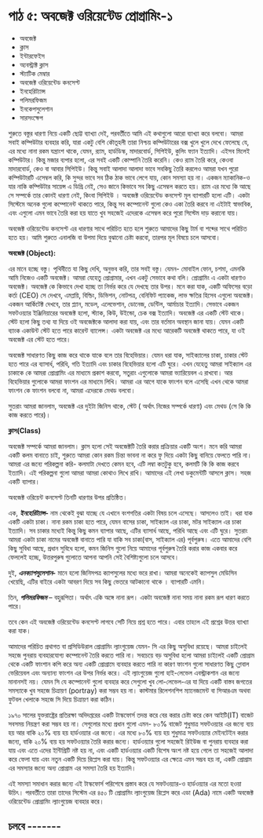 # পাঠ ৫: অবজেক্ট ওরিয়েন্টেড প্রোগ্রামিং-১

* অবজেক্ট
* ক্লাস
* ইন্টারফেইস 
* অ্যবস্ট্রাক্ট ক্লাস 
* স্ট্যাটিক মেম্বার
* অবজেক্ট ওরিয়েন্টেড কনসেপ্ট
* ইনহেরিট্যান্স
* পলিমরফিজম
* ইনকেপসুলেশান
* সারসংক্ষেপ


শুরুতে বস্তুর ধারণা নিয়ে একটি ছোট্ট ব্যাখ্যা দেই, পরবর্তীতে আমি এই কথাগুলো আরো ব্যাখ্যা করে বলবো। আমরা সবাই কম্পিউটার ব্যবহার করি, যারা একটু বেশি কৌতূহলী তারা নিশ্চয় কম্পিউটারের বক্স খুলে খুলে দেখে ফেলেছে যে, এর মধ্যে নানা রকম যন্ত্রাংশ থাকে, যেমন, র‍্যাম, হার্ডডিস্ক, মাদারবোর্ড, সিপিইউ, কুলিং ফ্যান ইত্যাদি। এইসব মিলেই কম্পিউটার। কিন্তু মজার ব্যপার হলো, এর সবই একটি কোম্পানি তৈরি করেনি। কেও র‍্যাম তৈরি করে, কেওবা মাদারবোর্ড, কেও বা আবার সিপিইউ। কিন্তু সবাই আলাদা আলাদা ভাবে সবকিছু তৈরি করলেও আমরা যখন পুরো কম্পিউটারটি এসেম্বল করি, কি সুন্দর ভাবে সব ঠিক ঠাক ভাবে লেগে যায়, কোন সমস্যা হয় না। একজন ম্যাকানিক-ও যার নাকি কম্পিউটার সায়েন্স এ ডিগ্রি নেই, সেও জানে কিভাবে সব কিছু এসেম্বল করতে হয়। র‍্যাম এর মধ্যে কি আছে সে সম্পর্কে তার কোনই ধারণা নেই, কিংবা সিপিইউ । অবজেক্ট ওরিয়েন্টেড কনসেপ্ট মূল ব্যাপারটি হলো এটি। একটা সিস্টেমে অনেক গুলো কম্পোনেন্ট থাকতে পারে, কিন্তু সব কম্পোনেন্ট গুলো কেও একা তৈরি করবে না এইটাই স্বাভাবিক, এবং এগুলো এমন ভাবে তৈরি করা হয় যাতে খুব সহজেই এদেরকে এসেম্বল করে পুরো সিস্টেম দাড় করানো যায়।

অবজেক্ট ওরিয়েন্টেড কনসেপ্ট এর ধারণার সাথে পরিচিত হতে হলে শুরুতে আমাদের কিছু টার্ম বা শব্দের সাথে পরিচিত হতে হয়। আমি শুরুতে এনালজি বা উপমা দিয়ে বুঝানো চেষ্টা করবো, তারপর মূল বিষয়ে চলে আসবো। 

**অবজেক্ট (Object):**

এর মানে হচ্ছে বস্তু। পৃথিবীতে যা কিছু দেখি, অনুভব করি, তার সবই বস্তু। যেমন- মোবাইল ফোন, চশমা, এমনকি আমি নিজেও একটি অবজেক্ট। আমরা যেহেতু প্রোগ্রামার, এখন একটু সেভাবে কথা বলি। প্রোগ্রামিং এ একটা ধারণাও অবজেক্ট। অবজেক্ট কে কিভাবে দেখা হচ্ছে তা নির্ভর করে যে দেখছে তার উপর। মনে করা যাক, একটি অফিসের বড়ো কর্তা (CEO) সে দেখবে, এমপ্লয়ি, বিল্ডিং, ডিভিশন, নোটপত্র, বেনিফিট প্যাকেজ, লাভ ক্ষতির হিসেব এগুলো অবজেক্ট। একজন আর্কিটেক্ট দেখবে, তার প্ল্যান, মডেল, এলেভেশান, ডোনেজ, ডেন্টিল, আর্মাচার ইত্যাদি। সেভাবে একজন সফটওয়্যার ইঞ্জিনিয়ারের অবজেক্ট হলো, স্ট্যাক, কিউ, উইন্ডো, চেক বক্স ইত্যাদি।
অবজেক্ট এর একটি স্টেট থাকে। স্টেট হলো কিছু তথ্য যা দিয়ে ওই অবজেক্টকে আলাদা করা যায়, এবং তার বর্তমান অবস্থান জানা যায়। যেমন একটি ব্যাংক একাউন্ট স্টেট হতে পারে কারেন্ট ব্যালেন্স। একটা অবজেক্ট এর মধ্যে আরেকটি অবজেক্ট থাকতে পারে, যা ওই অবজেক্ট এর স্টেট হতে পারে।

অবজেক্ট সাধারণত কিছু কাজ করে থাকে যাকে বলে তার বিহেভিয়ার। যেমন ধরা যাক, সাইক্যালের চাকা, চাকার স্টেট হতে পারে এর ব্যাসার্ধ, পরিধি, গতি ইত্যাদি এবং চাকার বিহেভিয়ার হলো এটি ঘুরে। এখন যেহেতু আমরা সাইক্যাল এর চাকাকে কে আমরা প্রোগ্রামিং এর মাধ্যমে প্রকাশ করবো, সতুরাং এগুলোকে আমরা ভ্যারিয়েবল এ রাখবো। আর বিহেভিয়ার গুলোকে আমরা ফাংশন এর মাধ্যমে লিখি। আমরা এর আগে যাকে ফাংশন বলে এসেছি এখন থেকে আমরা ফাংশন কে ফাংশন বলবো না, আমরা এদেরকে মেথড বলবো।

সুতরাং আমরা জানলাম, অবজেক্ট এর দুইটা জিনিস থাকে, স্টেট ( অর্থাৎ নিজের সম্পর্কে ধারণা) এবং মেথড (সে কি কি কাজ করতে পারে)।

**ক্লাস(Class)**

অবজেক্ট সম্পর্কে আমরা জানলাম। ক্লাস হলো সেই অবজেক্টটি তৈরি করার প্রক্রিয়ার একটি অংশ। মনে করি আমরা একটি কলম বানাতে চাই, শুরুতে আমরা কোন রকম চিন্তা ভাবনা না করে ফু দিয়ে একটা কিছু বানিয়ে ফেলতে পারি না। আমরা এর জন্যে পরিকল্পনা করি- কলমাটা দেখতে কেমন হবে, এটি লম্বা কতটুকু হবে, কলমটি কি কি কাজ করবে ইত্যাদি। এই পরিকল্পনা গুলো আমরা আমরা কোথাও লিখে রাখি। আমাদের এই লেখা ডকুমেন্টটি আসলে ক্লাস। সহজ একটি ব্যাপার।
 
অবজেক্ট ওরিয়েন্ট কনসেপ্ট তিনটি ধারণার উপর প্রতিষ্ঠিত।

এক,  **_ইনহেরিট্যান্স-_** নাম থেকেই বুঝা যাচ্ছে যে এখানে বংশগতির একটা বিষয় চলে এসেছে। আসলেও তাই। ধরা যাক একটি একটা চাকা। নানা রকম চাকা হতে পারে, যেমন বাসের চাকা, সাইক্যাল এর চাকা, মটর সাইক্যাল এর চাকা ইত্যাদি। সব চাকার মধ্যেই কিন্তু কিছু কমন ব্যাপার আছে, এটির ব্যাসার্ধ আছে, পরিধি আছে এবং এটি ঘুরে। সুতরাং আমরা একটা চাকা নামের অবজেক্ট বানাতে পারি যা বাকি সব চাকা(বাস, সাইক্যাল এর) পূর্বপুরুষ। এতে আমাদের বেশি কিছু সুবিধা আছে, প্রধান সুবিধে হলো, কমন জিনিস গুলো নিয়ে আমাদের পূর্বপুরুষ তৈরি করার কাজ একবার করে ফেললেই হচ্ছে, উত্তরপুরুষ গুলোতে আপনা আপনি সেই বৈশিষ্ট্যগুলো চলে আসবে। 

দুই, **_এনক্যাপসুলেশান-_** মানে হলো জিনিসপত্র ক্যাপসুলের মধ্যে ভরে রাখা। আমরা অনেকেই ক্যাপসুল মেডিসিন খেয়েছি, এটির বাইরে একটা আবরণ দিয়ে সব কিছু ভেতরে আটকানো থাকে । ব্যাপারটি এমনি। 

তিন, _**পলিমরফিজম**_ – বহুরূপিতা। অর্থাৎ একি অঙ্গে নানা রূপ। একটা অবজেক্ট নানা সময় নানা রকম রূপ ধারণ করতে পারে।


তবে কেন এই অবজেক্ট ওরিয়েন্টেড কনসেপ্ট লাগবে সেটি নিয়ে প্রশ্ন হতে পারে। এবার তাহলে এই প্রশ্নের উত্তর ব্যাখ্যা করা যাক। 

আমাদের পরিচিত প্রথাগত বা প্রসিডিউরাল প্রোগ্রামিং ল্যাংগুয়েজ যেমন- সি এর কিছু অসুবিধা রয়েছে। আমরা চাইলেই সহজে পুনরায় ব্যবহারযোগ্য কম্পোনেন্ট তৈরি করতে পারি না। সবচেয়ে বড় অসুবিধা হলো আমরা চাইলেই একটি প্রোগ্রাম থেকে একটি ফাংশান কপি করে অন্য একটি প্রোগ্রামে ব্যবহার করতে পারি না কারণ ফাংশন গুলো সাধারণত কিছু গ্লোবাল ভেরিয়েবল এবং অন্যান্য ফাংশন এর উপর নির্ভর করে। 
এই ল্যাংগুয়েজ গুলো হাই-লেভেল এবস্ট্রাকশান এর জন্যে মানানসই নয়। যেমন সি যে কম্পোনেন্ট গুলো ব্যবহার করে সেগুলো খুব লো-লেভেল-এর যা দিয়ে একটি বাস্তব জগতের সমস্যাকে খুব সহজে চিত্রায়ণ (portray) করা সম্ভব হয় না। কাস্টমার রিলেশনশিপ ম্যানেজমেন্ট বা সিআরএম অথবা ফুটবল খেলাকে সহজে সি দিয়ে চিত্রায়ণ করা কঠিন।   

১৯৭০ সালের যুক্তরাষ্ট্রের প্রতিরক্ষা অদিদপ্তরের একটি টাস্কফোর্স তদন্ত করে বের করার চেষ্টা করে কেন আইটি(IT) বাজেট সবসময় নিয়ন্ত্রণ করা সম্ভব হয় না। সেগুলোর মধ্যে প্রধান গুলো এমন- 
৮০% বাজেট শুধুমাত্র সফটওয়্যার এর জন্যে ব্যয় হয় আর বাকি ২০% ব্যয় হয় হার্ডওয়্যার এর জন্যে। এর মধ্যে ৮০% ব্যয় হয় শুধুমাত্র সফটওয়্যার মেইনটেইন করার জন্যে, বাকি ২০% ব্যয় হয় সফটওয়্যার তৈরি করার জন্যে। হার্ডওয়্যার গুলো সহজেই রিইউজ  বা পুনরায় ব্যবহার করা যায় এবং এতে এদের ইন্টিগ্রিটি নষ্ট হয় না, এবং একটি হার্ডওয়্যার একটি বিশেষ অংশ নষ্ট হয়ে গেলে তা সহজেই আলাদা করে ফেলা যায় এবং নতুন একটি দিয়ে রিপ্লেস করা যায়। কিন্তু সফটওয়্যার এর ক্ষেত্রে এমন সম্ভব হয় না, একটি প্রোগ্রাম এর সমস্যার জন্যে অন্য প্রোগ্রাম এর সমস্যা তৈরি হয় ইত্যাদি। 

এই সমস্যা সমাধান করার জন্যে এই টাস্কফোর্স পরিশেষে প্রস্তাব করে যে সফটওয়্যার-ও হার্ডওয়্যার এর মতো হওয়া উচিৎ। পরবর্তীতে তারা তাদের সিস্টেম এর ৪৫০ টি প্রোগ্রামিং ল্যাংগুয়েজ রিপ্লেস করে এডা (Ada) নামে একটি অবজেক্ট ওরিয়েন্টেড প্রোগ্রামিং ল্যাংগুয়েজ ব্যবহার করে।     



## চলবে -------
